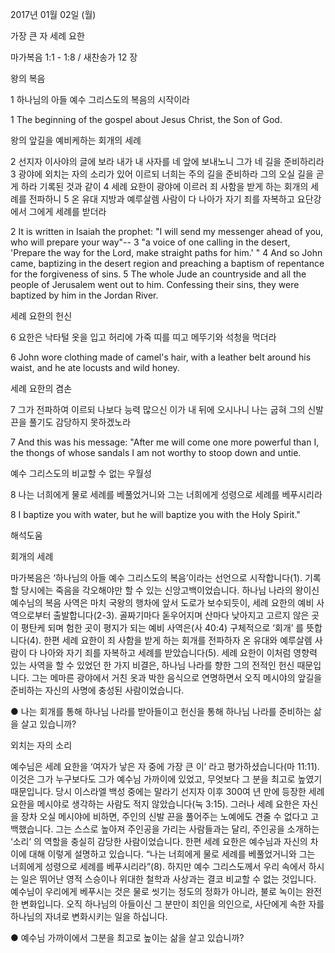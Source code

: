 2017년 01월 02일 (월)

가장 큰 자 세례 요한



마가복음 1:1 - 1:8 / 새찬송가 12 장


왕의 복음

1 하나님의 아들 예수 그리스도의 복음의 시작이라

1 The beginning of the gospel about Jesus Christ, the Son of God.

왕의 앞길을 예비케하는 회개의 세례

2 선지자 이사야의 글에 보라 내가 내 사자를 네 앞에 보내노니 그가 네 길을 준비하리라 3 광야에 외치는 자의 소리가 있어 이르되 너희는 주의 길을 준비하라 그의 오실 길을 곧게 하라 기록된 것과 같이 4 세례 요한이 광야에 이르러 죄 사함을 받게 하는 회개의 세례를 전파하니 5 온 유대 지방과 예루살렘 사람이 다 나아가 자기 죄를 자복하고 요단강에서 그에게 세례를 받더라

2 It is written in Isaiah the prophet: "I will send my messenger ahead of you, who will prepare your way"-- 3 "a voice of one calling in the desert, 'Prepare the way for the Lord, make straight paths for him.' " 4 And so John came, baptizing in the desert region and preaching a baptism of repentance for the forgiveness of sins. 5 The whole Jude an countryside and all the people of Jerusalem went out to him. Confessing their sins, they were baptized by him in the Jordan River.

세례 요한의 헌신

6 요한은 낙타털 옷을 입고 허리에 가죽 띠를 띠고 메뚜기와 석청을 먹더라

6 John wore clothing made of camel's hair, with a leather belt around his waist, and he ate locusts and wild honey.

세례 요한의 겸손

7 그가 전파하여 이르되 나보다 능력 많으신 이가 내 뒤에 오시나니 나는 굽혀 그의 신발끈을 풀기도 감당하지 못하겠노라

7 And this was his message: "After me will come one more powerful than I, the thongs of whose sandals I am not worthy to stoop down and untie.

예수 그리스도의 비교할 수 없는 우월성

8 나는 너희에게 물로 세례를 베풀었거니와 그는 너희에게 성령으로 세례를 베푸시리라

8 I baptize you with water, but he will baptize you with the Holy Spirit."

해석도움





회개의 세례

마가복음은 ‘하나님의 아들 예수 그리스도의 복음’이라는 선언으로 시작합니다(1). 기록할 당시에는 죽음을 각오해야만 할 수 있는 신앙고백이었습니다. 하나님 나라의 왕이신 예수님의 복음 사역은 마치 국왕의 행차에 앞서 도로가 보수되듯이, 세례 요한의 예비 사역으로부터 출발합니다(2-3). 골짜기마다 돋우어지며 산마다 낮아지고 고르지 않은 곳이 평탄케 되며 험한 곳이 평지가 되는 예비 사역은(사 40:4) 구체적으로 ‘회개’ 를 뜻합니다(4). 한편 세례 요한이 죄 사함을 받게 하는 회개를 전파하자 온 유대와 예루살렘 사람이 다 나아와 자기 죄를 자복하고 세례를 받았습니다(5). 세례 요한이 이처럼 영향력 있는 사역을 할 수 있었던 한 가지 비결은, 하나님 나라를 향한 그의 전적인 헌신 때문입니다. 그는 메마른 광야에서 거친 옷과 박한 음식으로 연명하면서 오직 메시야의 앞길을 준비하는 자신의 사명에 충성된 사람이었습니다.

● 나는 회개를 통해 하나님 나라를 받아들이고 헌신을 통해 하나님 나라를 준비하는 삶을 살고 있습니까?

외치는 자의 소리

예수님은 세례 요한을 ‘여자가 낳은 자 중에 가장 큰 이’ 라고 평가하셨습니다(마 11:11). 이것은 그가 누구보다도 그가 예수님 가까이에 있었고, 무엇보다 그 분을 최고로 높였기 때문입니다. 당시 이스라엘 백성 중에는 말라기 선지자 이후 300여 년 만에 등장한 세례 요한을 메시야로 생각하는 사람도 적지 않았습니다(눅 3:15). 그러나 세례 요한은 자신을 장차 오실 메시야에 비하면, 주인의 신발 끈을 풀어주는 노예에도 견줄 수 없다고 고백했습니다. 그는 스스로 높아져 주인공을 가리는 사람들과는 달리, 주인공을 소개하는 ‘소리’ 의 역할을 충실히 감당한 사람이었습니다. 한편 세례 요한은 예수님과 자신의 차이에 대해 이렇게 설명하고 있습니다. “나는 너희에게 물로 세례를 베풀었거니와 그는 너희에게 성령으로 세례를 베푸시리라”(8). 하지만 예수 그리스도께서 우리 속에서 하시는 일은 뛰어난 영적 스승이나 위대한 철학과 사상과는 결코 비교할 수 없는 것입니다. 예수님이 우리에게 베푸시는 것은 물로 씻기는 정도의 정화가 아니라, 불로 녹이는 완전한 변화입니다. 오직 하나님의 아들이신 그 분만이 죄인을 의인으로, 사단에게 속한 자를 하나님의 자녀로 변화시키는 일을 하십니다.

● 예수님 가까이에서 그분을 최고로 높이는 삶을 살고 있습니까?